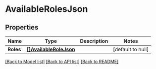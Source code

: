 # AvailableRolesJson

## Properties
Name | Type | Description | Notes
------------ | ------------- | ------------- | -------------
**Roles** | [**[]AvailableRoleJson**](AvailableRoleJSON.md) |  | [default to null]

[[Back to Model list]](../README.md#documentation-for-models) [[Back to API list]](../README.md#documentation-for-api-endpoints) [[Back to README]](../README.md)


